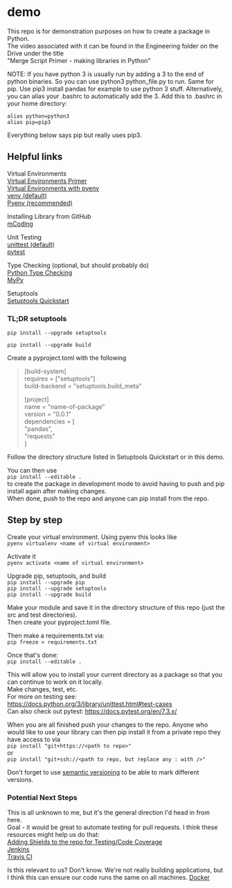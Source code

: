 # demo

This repo is for demonstration purposes on how to create a package in Python.    
The video associated with it can be found in the Engineering folder on the Drive under the title     
"Merge Script Primer - making libraries in Python"     



NOTE: If you have python 3 is usually run by adding a 3 to the end of python
binaries. So you can use python3 python_file.py to run. Same for pip. Use pip3
install pandas for example to use python 3 stuff. Alternatively, you can alias
your .bashrc to automatically add the 3. Add this to .bashrc in your home
directory:   

`alias python=python3`    
`alias pip=pip3`   

Everything below says pip but really uses pip3.   


## Helpful links

Virtual Environments      
[Virtual Environments Primer](https://realpython.com/python-virtual-environments-a-primer/)    
[Virtual Environments with pyenv](https://realpython.com/intro-to-pyenv/)    
[venv (default)](https://docs.python.org/3/library/venv.html)      
[Pyenv (recommended)](https://realpython.com/intro-to-pyenv/) 

Installing Library from GitHub    
[mCoding](https://youtu.be/r-wwMk5faXo)    


Unit Testing    
[unittest (default)](https://docs.python.org/3/library/unittest.html#test-cases)    
[pytest](https://docs.pytest.org/en/7.3.x/)

Type Checking (optional, but should probably do)    
[Python Type Checking](https://realpython.com/python-type-checking/)    
[MyPy](https://mypy.readthedocs.io/en/stable/)
    
Setuptools      
[Setuptools Quickstart](https://setuptools.pypa.io/en/latest/userguide/quickstart.html)    

### TL;DR setuptools    

`pip install --upgrade setuptools`    

`pip install --upgrade build`

Create a pyproject.toml with the following    
>[build-system]     
>requires = ["setuptools"]   
>build-backend = "setuptools.build_meta"   
>
>[project]   
>name = "name-of-package"   
>version = "0.0.1"   
>dependencies = [   
>    "pandas",   
>    "requests"   
>]    


Follow the directory structure listed in Setuptools Quickstart or in this demo.   


You can then use    
`pip install --editable .`    
to create the package in development mode to avoid having to push and pip install again after making changes.    
When done, push to the repo and anyone can pip install from the repo.    



## Step by step    
Create your virtual environment. Using pyenv this looks like    
`pyenv virtualenv <name of virtual environment>`    

    
Activate it    
`pyenv activate <name of virtual environment>`

Upgrade pip, setuptools, and build    
`pip install --upgrade pip`    
`pip install --upgrade setuptools`    
`pip install --upgrade build`    
    
Make your module and save it in the directory structure of this repo (just the src and test directories).     
Then create your pyproject.toml file.      
    
Then make a requirements.txt via:    
`pip freeze > requirements.txt`    

    
    
Once that's done:    
`pip install --editable .`    
    
This will allow you to install your current directory as a package so that you can continue to work on it locally.   
Make changes, test, etc.   
For more on testing see: https://docs.python.org/3/library/unittest.html#test-cases    
Can also check out pytest: https://docs.pytest.org/en/7.3.x/   

   
   


    
When you are all finished push your changes to the repo. Anyone who would like to use your library can
then pip install it from a private repo they have access to via    
`pip install "git+https://<path to repo>"`    
or    
`pip install "git+ssh://<path to repo, but replace any : with />"`    


Don't forget to use [semantic versioning](https://semver.org/) to be able to mark different versions.   
    
     
### Potential Next Steps    
This is all unknown to me, but it's the general direction I'd head in from here.   
Goal - it would be great to automate testing for pull requests. I think these resources might help us do that:      
[Adding Shields to the repo for Testing/Code Coverage](https://shields.io/category/license)    
[Jenkins](https://www.jenkins.io/)    
[Travis CI](https://www.travis-ci.com/)       
   
Is this relevant to us? Don't know. We're not really building applications, but I think this can ensure our code runs the same on all machines.
[Docker](https://www.docker.com/)


